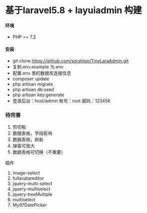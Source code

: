 # 基于laravel5.8 + layuiadmin 构建
#### 环境
* PHP >= 7.2

#### 安装
* git clone https://github.com/sorshion/TinyLaraAdmin.git
* 复制.env.example 为.env
* 配置.env 里的数据库连接信息
* composer update
* php artisan migrate
* php artisan db:seed
* php artisan key:generate
* 登录后台：host/admin   帐号：root  密码：123456



### 待完善
1. 剪切板
2. 数据表格，字段影响
3. 数据表格，刷新
4. 弹窗可放大
5. 数据表格可切换（不重要）

插件
1. image-select
2. fullavatareditor
3. jquery-multi-select
4. jquery-multiselect
5. jquery-treeMultiple
6. multiselect
7. My97DatePicker